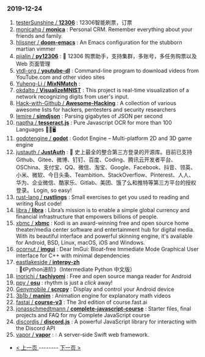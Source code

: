### 2019-12-24 
1. [
        testerSunshine /
**12306**](https://github.com/testerSunshine/12306) : 12306智能刷票，订票
1. [
        monicahq /
**monica**](https://github.com/monicahq/monica) : Personal CRM. Remember everything about your friends and family.
1. [
        hlissner /
**doom-emacs**](https://github.com/hlissner/doom-emacs) : An Emacs configuration for the stubborn martian vimmer
1. [
        pjialin /
**py12306**](https://github.com/pjialin/py12306) : 🚂 12306 购票助手，支持集群，多账号，多任务购票以及 Web 页面管理
1. [
        ytdl-org /
**youtube-dl**](https://github.com/ytdl-org/youtube-dl) : Command-line program to download videos from YouTube.com and other video sites
1. [
        Yuheng-Li /
**MixNMatch**](https://github.com/Yuheng-Li/MixNMatch) : 
1. [
        okdalto /
**VisualizeMNIST**](https://github.com/okdalto/VisualizeMNIST) : This project is real-time visualization of a network recognizing digits from user's input.
1. [
        Hack-with-Github /
**Awesome-Hacking**](https://github.com/Hack-with-Github/Awesome-Hacking) : A collection of various awesome lists for hackers, pentesters and security researchers
1. [
        lemire /
**simdjson**](https://github.com/lemire/simdjson) : Parsing gigabytes of JSON per second
1. [
        naptha /
**tesseract.js**](https://github.com/naptha/tesseract.js) : Pure Javascript OCR for more than 100 Languages 📖🎉🖥
1. [
        godotengine /
**godot**](https://github.com/godotengine/godot) : Godot Engine – Multi-platform 2D and 3D game engine
1. [
        justauth /
**JustAuth**](https://github.com/justauth/JustAuth) : 💯 史上最全的整合第三方登录的开源库。目前已支持Github、Gitee、微博、钉钉、百度、Coding、腾讯云开发者平台、OSChina、支付宝、QQ、微信、淘宝、Google、Facebook、抖音、领英、小米、微软、今日头条、Teambition、StackOverflow、Pinterest、人人、华为、企业微信、酷家乐、Gitlab、美团、饿了么和推特等第三方平台的授权登录。 Login, so easy!
1. [
        rust-lang /
**rustlings**](https://github.com/rust-lang/rustlings) : Small exercises to get you used to reading and writing Rust code!
1. [
        libra /
**libra**](https://github.com/libra/libra) : Libra’s mission is to enable a simple global currency and financial infrastructure that empowers billions of people.
1. [
        xbmc /
**xbmc**](https://github.com/xbmc/xbmc) : Kodi is an award-winning free and open source home theater/media center software and entertainment hub for digital media. With its beautiful interface and powerful skinning engine, it's available for Android, BSD, Linux, macOS, iOS and Windows.
1. [
        ocornut /
**imgui**](https://github.com/ocornut/imgui) : Dear ImGui: Bloat-free Immediate Mode Graphical User interface for C++ with minimal dependencies
1. [
        eastlakeside /
**interpy-zh**](https://github.com/eastlakeside/interpy-zh) : 📘《Python进阶》（Intermediate Python 中文版）
1. [
        inorichi /
**tachiyomi**](https://github.com/inorichi/tachiyomi) : Free and open source manga reader for Android
1. [
        ppy /
**osu**](https://github.com/ppy/osu) : rhythm is just a *click* away!
1. [
        Genymobile /
**scrcpy**](https://github.com/Genymobile/scrcpy) : Display and control your Android device
1. [
        3b1b /
**manim**](https://github.com/3b1b/manim) : Animation engine for explanatory math videos
1. [
        fastai /
**course-v3**](https://github.com/fastai/course-v3) : The 3rd edition of course.fast.ai
1. [
        jonasschmedtmann /
**complete-javascript-course**](https://github.com/jonasschmedtmann/complete-javascript-course) : Starter files, final projects and FAQ for my Complete JavaScript course
1. [
        discordjs /
**discord.js**](https://github.com/discordjs/discord.js) : A powerful JavaScript library for interacting with the Discord API
1. [
        vapor /
**vapor**](https://github.com/vapor/vapor) : 💧 A server-side Swift web framework. 

- [ < 上一页 ](https://github.com/able8/github-trending-daily-record/blob/master/2019-12-23.md) -------- [ 下一页 > ](https://github.com/able8/github-trending-daily-record/blob/master/2019-12-25.md)